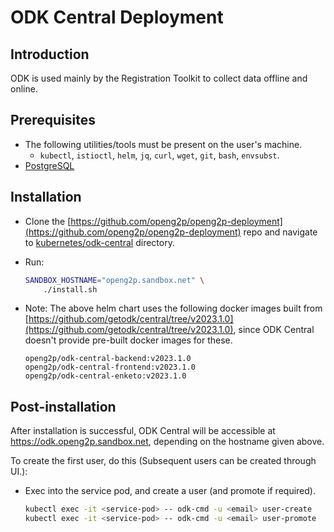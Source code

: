 # ODK Central Deployment

## Introduction

ODK is used mainly by the Registration Toolkit to collect data offline and online.

## Prerequisites

* The following utilities/tools must be present on the user's machine.
  * `kubectl`, `istioctl`, `helm`, `jq`, `curl`, `wget`, `git`, `bash`, `envsubst`.
* [PostgreSQL](../../guides/deployment-guide/deployment-on-kubernetes/postgresql-server.md)

## Installation

* Clone the [https://github.com/openg2p/openg2p-deployment](https://github.com/openg2p/openg2p-deployment) repo and navigate to [kubernetes/odk-central](https://github.com/OpenG2P/openg2p-deployment/tree/main/kubernetes/odk-central) directory.
*   Run:

    ```bash
    SANDBOX_HOSTNAME="openg2p.sandbox.net" \
        ./install.sh
    ```
*   Note: The above helm chart uses the following docker images built from [https://github.com/getodk/central/tree/v2023.1.0](https://github.com/getodk/central/tree/v2023.1.0), since ODK Central doesn't provide pre-built docker images for these.

    ```
    openg2p/odk-central-backend:v2023.1.0
    openg2p/odk-central-frontend:v2023.1.0
    openg2p/odk-central-enketo:v2023.1.0
    ```

## Post-installation

After installation is successful, ODK Central will be accessible at https://odk.openg2p.sandbox.net, depending on the hostname given above.

To create the first user, do this (Subsequent users can be created through UI.):

*   Exec into the service pod, and create a user (and promote if required).

    ```bash
    kubectl exec -it <service-pod> -- odk-cmd -u <email> user-create
    kubectl exec -it <service-pod> -- odk-cmd -u <email> user-promote
    ```

